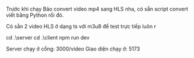 Trước khi chạy Bảo convert video mp4 sang HLS nha, có sẵn script convert viết bằng Python rồi đó.

Có sẵn 2 video HLS ở dạng ts với m3u8 để test trực tiếp luôn r

cd .\server 
cd .\client
npm run dev

Server chạy ở cổng: 3000/video
Giao diện chạy ở: 5173
